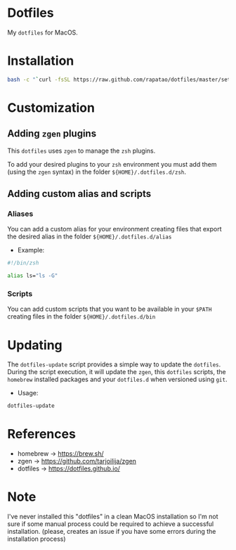 Dotfiles
===

My `dotfiles` for MacOS.

# Installation

```bash
bash -c "`curl -fsSL https://raw.github.com/rapatao/dotfiles/master/setup.sh`"
```

# Customization

## Adding `zgen` plugins

This `dotfiles` uses `zgen` to manage the `zsh` plugins.

To add your desired plugins to your `zsh` environment you must add them (using the `zgen` syntax) in the folder `${HOME}/.dotfiles.d/zsh`.

## Adding custom alias and scripts

### Aliases
You can add a custom alias for your environment creating files that export the desired alias in the folder `${HOME}/.dotfiles.d/alias`

* Example:

```zsh
#!/bin/zsh

alias ls="ls -G"
```

### Scripts
You can add custom scripts that you want to be available in your `$PATH` creating files in the folder `${HOME}/.dotfiles.d/bin`

# Updating

The `dotfiles-update` script provides a simple way to update the `dotfiles`. During the script execution, it will update the `zgen`, this `dotfiles` scripts, the `homebrew` installed packages and your `dotfiles.d` when versioned using `git`.

* Usage:
```zsh
dotfiles-update
```

# References

* homebrew -> https://brew.sh/
* zgen -> https://github.com/tarjoilija/zgen
* dotfiles -> https://dotfiles.github.io/

# Note
I've never installed this "dotfiles" in a clean MacOS installation so I'm not sure if some manual process could be required to achieve a successful installation. (please, creates an issue if you have some errors during the installation process)
